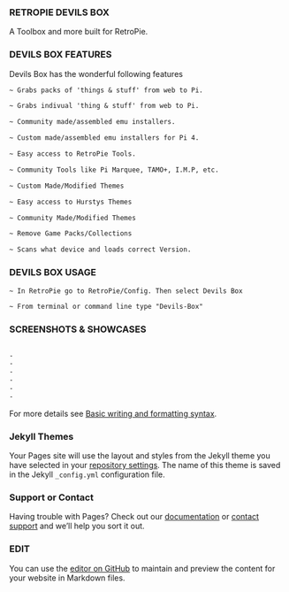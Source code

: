 ### RETROPIE DEVILS BOX 

A Toolbox and more built for RetroPie.


### DEVILS BOX FEATURES

Devils Box has the wonderful following features

```markdown
~ Grabs packs of 'things & stuff' from web to Pi.

~ Grabs indivual 'thing & stuff' from web to Pi.

~ Community made/assembled emu installers.

~ Custom made/assembled emu installers for Pi 4.

~ Easy access to RetroPie Tools.

~ Community Tools like Pi Marquee, TAMO+, I.M.P, etc.

~ Custom Made/Modified Themes

~ Easy access to Hurstys Themes

~ Community Made/Modified Themes

~ Remove Game Packs/Collections

~ Scans what device and loads correct Version.
```

### DEVILS BOX USAGE

```markdown
~ In RetroPie go to RetroPie/Config. Then select Devils Box

~ From terminal or command line type "Devils-Box"
```

### SCREENSHOTS & SHOWCASES

```markdown

-
-
-
-
-
-

```























For more details see [Basic writing and formatting syntax](https://docs.github.com/en/github/writing-on-github/getting-started-with-writing-and-formatting-on-github/basic-writing-and-formatting-syntax).

### Jekyll Themes

Your Pages site will use the layout and styles from the Jekyll theme you have selected in your [repository settings](https://github.com/Retro-Devils/Devils-Box/settings/pages). The name of this theme is saved in the Jekyll `_config.yml` configuration file.

### Support or Contact

Having trouble with Pages? Check out our [documentation](https://docs.github.com/categories/github-pages-basics/) or [contact support](https://support.github.com/contact) and we’ll help you sort it out.


### EDIT 
You can use the [editor on GitHub](https://github.com/Retro-Devils/Devils-Box/edit/gh-pages/index.md) to maintain and preview the content for your website in Markdown files.

